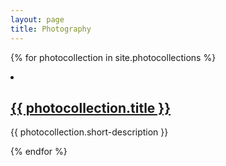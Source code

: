 ```yaml
---
layout: page
title: Photography
---
```

{% for photocollection in site.photocollections %}
    <div class="photocollection">
		<li> <h2><a href="{{ photocollection.url }}">{{ photocollection.title }}</a></h2>
			<p>{{ photocollection.short-description }}</p>
		</li>
    </div> 
{% endfor %} 

